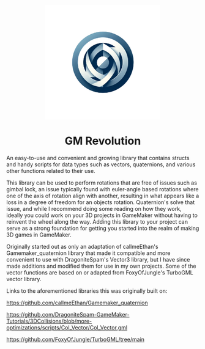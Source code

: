 <p align="center"><img src="https://github.com/Derikwhatever/GMRevolution/blob/main/logo.webp" style="display:block; margin:auto; width:300px"></p>
<h1 align="center">GM Revolution</h1>

An easy-to-use and convenient and growing library that contains structs and handy scripts for data types such as vectors, quaternions, and various other functions related to their use.

This library can be used to perform rotations that are free of issues such as gimbal lock, an issue typically found with euler-angle based rotations where one of the axis of rotation align with another, resulting in what appears like a loss in a degree of freedom for an objects rotation. Quaternion's solve that issue, and while I recommend doing some reading on how they work, ideally you could work on your 3D projects in GameMaker without having to reinvent the wheel along the way. Adding this library to your project can serve as a strong foundation for getting you started into the realm of making 3D games in GameMaker.

Originally started out as only an adaptation of callmeEthan's Gamemaker_quaternion library that made it compatible and more convenient to use with DragoniteSpam's Vector3 library, but I have since made additions and modified them for use in my own projects. Some of the vector functions are based on or adapted from FoxyOfJungle's TurboGML vector library.

Links to the aforementioned libraries this was originally built on:

https://github.com/callmeEthan/Gamemaker_quaternion

https://github.com/DragoniteSpam-GameMaker-Tutorials/3DCollisions/blob/more-optimizations/scripts/Col_Vector/Col_Vector.gml

https://github.com/FoxyOfJungle/TurboGML/tree/main
